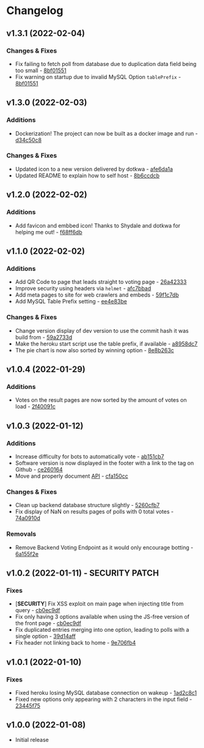 # Changelog

## v1.3.1 (2022-02-04)
### Changes & Fixes
* Fix failing to fetch poll from database due to duplication data field being too small - [8bf01551](https://github.com/Wolvan/poll.horse/commit/8bf01551)
* Fix warning on startup due to invalid MySQL Option `tablePrefix` - [8bf01551](https://github.com/Wolvan/poll.horse/commit/8bf01551)

## v1.3.0 (2022-02-03)
### Additions
+ Dockerization! The project can now be built as a docker image and run - [d34c50c8](https://github.com/Wolvan/poll.horse/commit/d34c50c8)
### Changes & Fixes
* Updated icon to a new version delivered by dotkwa - [afe6da1a](https://github.com/Wolvan/poll.horse/commit/afe6da1a)
* Updated README to explain how to self host - [8b6ccdcb](https://github.com/Wolvan/poll.horse/commit/8b6ccdcb)

## v1.2.0 (2022-02-02)
### Additions
+ Add favicon and embbed icon! Thanks to Shydale and dotkwa for helping me out! - [f68ff6db](https://github.com/Wolvan/poll.horse/commit/f68ff6db)

## v1.1.0 (2022-02-02)
### Additions
+ Add QR Code to page that leads straight to voting page - [26a42333](https://github.com/Wolvan/poll.horse/commit/26a42333)
+ Improve security using headers via `helmet` - [afc7bbad](https://github.com/Wolvan/poll.horse/commit/afc7bbad)
+ Add meta pages to site for web crawlers and embeds - [59f1c7db](https://github.com/Wolvan/poll.horse/commit/59f1c7db)
+ Add MySQL Table Prefix setting - [ee4e83be](https://github.com/Wolvan/poll.horse/commit/ee4e83be)
### Changes & Fixes
* Change version display of dev version to use the commit hash it was build from - [59a2733d](https://github.com/Wolvan/poll.horse/commit/59a2733d)
* Make the heroku start script use the table prefix, if available - [a8958dc7](https://github.com/Wolvan/poll.horse/commit/a8958dc7)
* The pie chart is now also sorted by winning option - [8e8b263c](https://github.com/Wolvan/poll.horse/commit/8e8b263c)

## v1.0.4 (2022-01-29)
### Additions
+ Votes on the result pages are now sorted by the amount of votes on load - [2f40091c](https://github.com/Wolvan/poll.horse/commit/2f40091c)

## v1.0.3 (2022-01-12)
### Additions
+ Increase difficulty for bots to automatically vote - [ab151cb7](https://github.com/Wolvan/poll.horse/commit/ab151cb7)
+ Software version is now displayed in the footer with a link to the tag on Github - [ce260164](https://github.com/Wolvan/poll.horse/commit/ce260164)
+ Move and properly document [API](API.md) - [cfa150cc](https://github.com/Wolvan/poll.horse/commit/cfa150cc)
### Changes & Fixes
* Clean up backend database structure slightly - [5260cfb7](https://github.com/Wolvan/poll.horse/commit/5260cfb7)
* Fix display of NaN on results pages of polls with 0 total votes - [74a0910d](https://github.com/Wolvan/poll.horse/commit/74a0910d)
### Removals
- Remove Backend Voting Endpoint as it would only encourage botting - [6a155f2e](https://github.com/Wolvan/poll.horse/commit/6a155f2e)

## v1.0.2 (2022-01-11) - SECURITY PATCH
### Fixes
* [**SECURITY**] Fix XSS exploit on main page when injecting title from query - [cb0ec9df](https://github.com/Wolvan/poll.horse/commit/cb0ec9df)
* Fix only having 3 options available when using the JS-free version of the front page - [cb0ec9df](https://github.com/Wolvan/poll.horse/commit/cb0ec9df)
* Fix duplicated entries merging into one option, leading to polls with a single option - [39d14aff](https://github.com/Wolvan/poll.horse/commit/39d14aff)
* Fix header not linking back to home - [9e706fb4](https://github.com/Wolvan/poll.horse/commit/9e706fb4)

## v1.0.1 (2022-01-10)
### Fixes
* Fixed heroku losing MySQL database connection on wakeup - [1ad2c8c1](https://github.com/Wolvan/poll.horse/commit/1ad2c8c1)
* Fixed new options only appearing with 2 characters in the input field - [23445f75](https://github.com/Wolvan/poll.horse/commit/23445f75)

## v1.0.0 (2022-01-08)
* Initial release